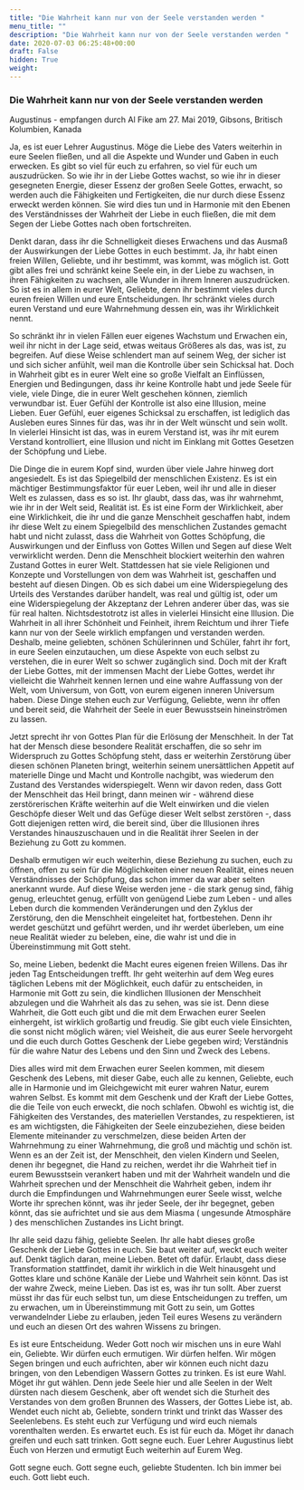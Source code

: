```yaml
---
title: "Die Wahrheit kann nur von der Seele verstanden werden "
menu_title: ""
description: "Die Wahrheit kann nur von der Seele verstanden werden "
date: 2020-07-03 06:25:48+00:00
draft: False
hidden: True
weight:
---
```

### Die Wahrheit kann nur von der Seele verstanden werden   

Augustinus - empfangen durch Al Fike am 27. Mai 2019, Gibsons, Britisch Kolumbien, Kanada

Ja, es ist euer Lehrer Augustinus. Möge die Liebe des Vaters weiterhin in eure Seelen fließen, und all die Aspekte und Wunder und Gaben in euch erwecken. Es gibt so viel für euch zu erfahren, so viel für euch um auszudrücken. So wie ihr in der Liebe Gottes wachst, so wie ihr in dieser gesegneten Energie, dieser Essenz der großen Seele Gottes, erwacht, so werden auch die Fähigkeiten und Fertigkeiten, die nur durch diese Essenz erweckt werden können. Sie wird dies tun und in Harmonie mit den Ebenen des Verständnisses der Wahrheit der Liebe in euch fließen, die mit dem Segen der Liebe Gottes nach oben fortschreiten.

Denkt daran, dass ihr die Schnelligkeit dieses Erwachens und das Ausmaß der Auswirkungen der Liebe Gottes in euch bestimmt. Ja, ihr habt einen freien Willen, Geliebte, und ihr bestimmt, was kommt, was möglich ist. Gott gibt alles frei und schränkt keine Seele ein, in der Liebe zu wachsen, in ihren Fähigkeiten zu wachsen, alle Wunder in ihrem Inneren auszudrücken. So ist es in allem in eurer Welt, Geliebte, denn ihr bestimmt vieles durch euren freien Willen und eure Entscheidungen. Ihr schränkt vieles durch euren Verstand und eure Wahrnehmung dessen ein, was ihr Wirklichkeit nennt.  

So schränkt ihr in vielen Fällen euer eigenes Wachstum und Erwachen ein, weil ihr nicht in der Lage seid, etwas weitaus Größeres als das, was ist, zu begreifen. Auf diese Weise schlendert man auf seinem Weg, der sicher ist und sich sicher anfühlt, weil man die Kontrolle über sein Schicksal hat. Doch in Wahrheit gibt es in eurer Welt eine so große Vielfalt an Einflüssen, Energien und Bedingungen, dass ihr keine Kontrolle habt und jede Seele für viele, viele Dinge, die in eurer Welt geschehen können, ziemlich verwundbar ist. Euer Gefühl der Kontrolle ist also eine Illusion, meine Lieben. Euer Gefühl, euer eigenes Schicksal zu erschaffen, ist lediglich das Ausleben eures Sinnes für das, was ihr in der Welt wünscht und sein wollt. In vielerlei Hinsicht ist das, was in eurem Verstand ist, was ihr mit eurem Verstand kontrolliert, eine Illusion und nicht im Einklang mit Gottes Gesetzen der Schöpfung und Liebe.

Die Dinge die in eurem Kopf sind, wurden über viele Jahre hinweg dort angesiedelt. Es ist das Spiegelbild der menschlichen Existenz. Es ist ein mächtiger Bestimmungsfaktor für euer Leben, weil ihr und alle in dieser Welt es zulassen, dass es so ist. Ihr glaubt, dass das, was ihr wahrnehmt, wie ihr in der Welt seid, Realität ist. Es ist eine Form der Wirklichkeit, aber eine Wirklichkeit, die ihr und die ganze Menschheit geschaffen habt, indem ihr diese Welt zu einem Spiegelbild des menschlichen Zustandes gemacht habt und nicht zulasst, dass die Wahrheit von Gottes Schöpfung, die Auswirkungen und der Einfluss von Gottes Willen und Segen auf diese Welt verwirklicht werden. Denn die Menschheit blockiert weiterhin den wahren Zustand Gottes in eurer Welt. Stattdessen hat sie viele Religionen und Konzepte und Vorstellungen von dem was Wahrheit ist, geschaffen und besteht auf diesen Dingen. Ob es sich dabei um eine Widerspiegelung des Urteils des Verstandes darüber handelt, was real und gültig ist, oder um eine Widerspiegelung der Akzeptanz der Lehren anderer über das, was sie für real halten. Nichtsdestotrotz ist alles in vielerlei Hinsicht eine Illusion. Die Wahrheit in all ihrer Schönheit und Feinheit, ihrem Reichtum und ihrer Tiefe kann nur von der Seele wirklich empfangen und verstanden werden. Deshalb, meine geliebten, schönen Schülerinnen und Schüler, fahrt ihr fort, in eure Seelen einzutauchen, um diese Aspekte von euch selbst zu verstehen, die in eurer Welt so schwer zugänglich sind. Doch mit der Kraft der Liebe Gottes, mit der immensen Macht der Liebe Gottes, werdet ihr vielleicht die Wahrheit kennen lernen und eine wahre Auffassung von der Welt, vom Universum, von Gott, von eurem eigenen inneren Universum haben. Diese Dinge stehen euch zur Verfügung, Geliebte, wenn ihr offen und bereit seid, die Wahrheit der Seele in euer Bewusstsein hineinströmen zu lassen.   

Jetzt sprecht ihr von Gottes Plan für die Erlösung der Menschheit. In der Tat hat der Mensch diese besondere Realität erschaffen, die so sehr im Widerspruch zu Gottes Schöpfung steht, dass er weiterhin Zerstörung über diesen schönen Planeten bringt, weiterhin seinem unersättlichen Appetit auf materielle Dinge und Macht und Kontrolle nachgibt, was wiederum den Zustand des Verstandes widerspiegelt. Wenn wir davon reden, dass Gott der Menschheit das Heil bringt, dann meinen wir - während diese zerstörerischen Kräfte weiterhin auf die Welt einwirken und die vielen Geschöpfe dieser Welt und das Gefüge dieser Welt selbst zerstören -, dass Gott diejenigen retten wird, die bereit sind, über die Illusionen ihres Verstandes hinauszuschauen und in die Realität ihrer Seelen in der Beziehung zu Gott zu kommen.

Deshalb ermutigen wir euch weiterhin, diese Beziehung zu suchen, euch zu öffnen, offen zu sein für die Möglichkeiten einer neuen Realität, eines neuen Verständnisses der Schöpfung, das schon immer da war aber selten anerkannt wurde. Auf diese Weise werden jene - die stark genug sind, fähig genug, erleuchtet genug, erfüllt von genügend Liebe zum Leben - und alles Leben durch die kommenden Veränderungen und den Zyklus der Zerstörung, den die Menschheit eingeleitet hat, fortbestehen. Denn ihr werdet geschützt und geführt werden, und ihr werdet überleben, um eine neue Realität wieder zu beleben, eine, die wahr ist und die in Übereinstimmung mit Gott steht.  

So, meine Lieben, bedenkt die Macht eures eigenen freien Willens. Das ihr jeden Tag Entscheidungen trefft. Ihr geht weiterhin auf dem Weg eures täglichen Lebens mit der Möglichkeit, euch dafür zu entscheiden, in Harmonie mit Gott zu sein, die kindlichen Illusionen der Menschheit abzulegen und die Wahrheit als das zu sehen, was sie ist. Denn diese Wahrheit, die Gott euch gibt und die mit dem Erwachen eurer Seelen einhergeht, ist wirklich großartig und freudig. Sie gibt euch viele Einsichten, die sonst nicht möglich wären; viel Weisheit, die aus eurer Seele hervorgeht und die euch durch Gottes Geschenk der Liebe gegeben wird; Verständnis für die wahre Natur des Lebens und den Sinn und Zweck des Lebens.  

Dies alles wird mit dem Erwachen eurer Seelen kommen, mit diesem Geschenk des Lebens, mit dieser Gabe, euch alle zu kennen, Geliebte, euch alle in Harmonie und im Gleichgewicht mit eurer wahren Natur, eurem wahren Selbst. Es kommt mit dem Geschenk und der Kraft der Liebe Gottes, die die Teile von euch erweckt, die noch schlafen. Obwohl es wichtig ist, die Fähigkeiten des Verstandes, des materiellen Verstandes, zu respektieren, ist es am wichtigsten, die Fähigkeiten der Seele einzubeziehen, diese beiden Elemente miteinander zu verschmelzen, diese beiden Arten der Wahrnehmung zu einer Wahrnehmung, die groß und mächtig und schön ist. Wenn es an der Zeit ist, der Menschheit, den vielen Kindern und Seelen, denen ihr begegnet, die Hand zu reichen, werdet ihr die Wahrheit tief in eurem Bewusstsein verankert haben und mit der Wahrheit wandeln und die Wahrheit sprechen und der Menschheit die Wahrheit geben, indem ihr durch die Empfindungen und Wahrnehmungen eurer Seele wisst, welche Worte ihr sprechen könnt, was ihr jeder Seele, der ihr begegnet, geben könnt, das sie aufrichtet und sie aus dem Miasma ( ungesunde Atmosphäre ) des menschlichen Zustandes ins Licht bringt.

Ihr alle seid dazu fähig, geliebte Seelen. Ihr alle habt dieses große Geschenk der Liebe Gottes in euch. Sie baut weiter auf, weckt euch weiter auf. Denkt täglich daran, meine Lieben. Betet oft dafür. Erlaubt, dass diese Transformation stattfindet, damit ihr wirklich in die Welt hinausgeht und Gottes klare und schöne Kanäle der Liebe und Wahrheit sein könnt. Das ist der wahre Zweck, meine Lieben. Das ist es, was ihr tun sollt. Aber zuerst müsst ihr das für euch selbst tun, um diese Entscheidungen zu treffen, um zu erwachen, um in Übereinstimmung mit Gott zu sein, um Gottes verwandelnder Liebe zu erlauben, jeden Teil eures Wesens zu verändern und euch an diesen Ort des wahren Wissens zu bringen.  

Es ist eure Entscheidung. Weder Gott noch wir mischen uns in eure Wahl ein, Geliebte. Wir dürfen euch ermutigen. Wir dürfen helfen. Wir mögen Segen bringen und euch aufrichten, aber wir können euch nicht dazu bringen, von den Lebendigen Wassern Gottes zu trinken. Es ist eure Wahl. Möget ihr gut wählen. Denn jede Seele hier und alle Seelen in der Welt dürsten nach diesem Geschenk, aber oft wendet sich die Sturheit des Verstandes von dem großen Brunnen des Wassers, der Gottes Liebe ist, ab. Wendet euch nicht ab, Geliebte, sondern trinkt und trinkt das Wasser des Seelenlebens. Es steht euch zur Verfügung und wird euch niemals vorenthalten werden. Es erwartet euch. Es ist für euch da. Möget ihr danach greifen und euch satt trinken. Gott segne euch. Euer Lehrer Augustinus liebt Euch von Herzen und ermutigt Euch weiterhin auf Eurem Weg.

Gott segne euch. Gott segne euch, geliebte Studenten. Ich bin immer bei euch. Gott liebt euch.
